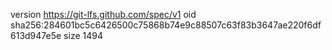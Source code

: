 version https://git-lfs.github.com/spec/v1
oid sha256:284601bc5c6426500c75868b74e9c88507c63f83b3647ae220f6df613d947e5e
size 1494
